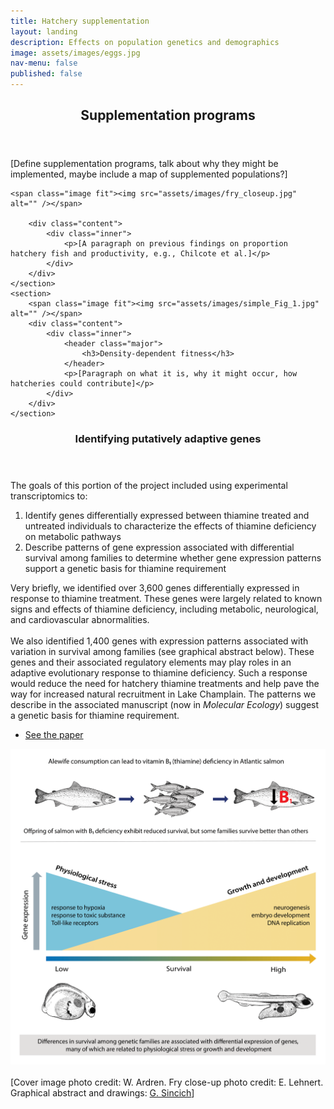 ```yaml
---
title: Hatchery supplementation
layout: landing
description: Effects on population genetics and demographics
image: assets/images/eggs.jpg
nav-menu: false
published: false
---
```


<!-- Main -->
<div id="main">

<!-- One -->
<section id="one">
	<div class="inner">
		<header class="major">
			<h2>Supplementation programs</h2>
		</header>
		<p>[Define supplementation programs, talk about why they might be implemented, maybe include a map of supplemented populations?]</p>
	</div>
</section>

<!-- Two -->
<section id="two" class="spotlights">
	<section>

	<span class="image fit"><img src="assets/images/fry_closeup.jpg" alt="" /></span>
	
		<div class="content">
			<div class="inner">
				<p>[A paragraph on previous findings on proportion hatchery fish and productivity, e.g., Chilcote et al.]</p>
			</div>
		</div>
	</section>
	<section>
		<span class="image fit"><img src="assets/images/simple_Fig_1.jpg" alt="" /></span>
		<div class="content">
			<div class="inner">
				<header class="major">
					<h3>Density-dependent fitness</h3>
				</header>
				<p>[Paragraph on what it is, why it might occur, how hatcheries could contribute]</p>
			</div>
		</div>
	</section>
</section>

<!-- Three -->
<section id="three">
	<div class="inner">
		<header class="major">
			<h3>Identifying putatively adaptive genes</h3>
		</header>
		<p>The goals of this portion of the project included using experimental transcriptomics to:
				<ol>
					<li>Identify genes differentially expressed between thiamine treated and untreated individuals to characterize the effects of thiamine deficiency on metabolic pathways</li>
					<li>Describe patterns of gene expression associated with differential survival among families to determine whether gene expression patterns support a genetic basis for thiamine requirement</li>
				</ol>
Very briefly, we identified over 3,600 genes differentially expressed in response to thiamine treatment. These genes were largely related to known signs and effects of thiamine deficiency, including metabolic, neurological, and cardiovascular abnormalities. <br /><br />We also identified 1,400 genes with expression patterns associated with variation in survival among families (see graphical abstract below). These genes and their associated regulatory elements may play roles in an adaptive evolutionary response to thiamine deficiency. Such a response would reduce the need for hatchery thiamine treatments and help pave the way for increased natural recruitment in Lake Champlain. The patterns we describe in the associated manuscript (now in <i>Molecular Ecology</i>) suggest a genetic basis for thiamine requirement.</p>
		<ul class="actions">
			<li><a href="https://onlinelibrary.wiley.com/doi/epdf/10.1111/mec.15334?author_access_token=-XDcx9R46qppwnBPZyABZIta6bR2k8jH0KrdpFOxC66cOyIjtA07Q-qM0QCJqG82HPl1rD93VUm42QPKHBuqiCXLsA6sEeq_6Dh-fYxL_PPFV2d5Ip0Ccf3OL8_7HuK5" class="button next">See the paper</a></li>
		</ul>
	</div>
	<div style="text-align: center">
	<span class="image-center"><img src="assets/images/graphical_abstract-png.png" alt="" width="650" /></span>
	</div>
<br />[Cover image photo credit: W. Ardren. Fry close-up photo credit: E. Lehnert. Graphical abstract and drawings: <a href="https://www.gabrielasincich.com/news">G. Sincich</a>]
</section>

</div>
